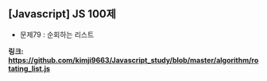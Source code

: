 ## [Javascript] JS 100제
- 문제79 : 순회하는 리스트

**링크: https://github.com/kimji9663/Javascript_study/blob/master/algorithm/rotating_list.js**
